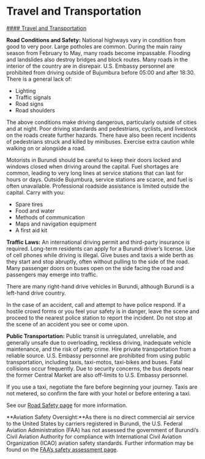 # Travel and Transportation

[#### Travel and Transportation](javascript:void(0); "Travel and Transportation")

**Road Conditions and Safety:** National highways vary in condition from good to very poor. Large potholes are common. During the main rainy season from February to May, many roads become impassable. Flooding and landslides also destroy bridges and block routes. Many roads in the interior of the country are in disrepair. U.S. Embassy personnel are prohibited from driving outside of Bujumbura before 05:00 and after 18:30. There is a general lack of:

* Lighting
* Traffic signals
* Road signs
* Road shoulders

The above conditions make driving dangerous, particularly outside of cities and at night. Poor driving standards and pedestrians, cyclists, and livestock on the roads create further hazards. There have also been recent incidents of pedestrians struck and killed by minibuses. Exercise extra caution while walking on or alongside a road.

Motorists in Burundi should be careful to keep their doors locked and windows closed when driving around the capital. Fuel shortages are common, leading to very long lines at service stations that can last for hours or days. Outside Bujumbura, service stations are scarce, and fuel is often unavailable. Professional roadside assistance is limited outside the capital. Carry with you:

* Spare tires
* Food and water
* Methods of communication
* Maps and navigation equipment
* A first aid kit

**Traffic Laws:** An international driving permit and third-party insurance is required. Long-term residents can apply for a Burundi driver’s license. Use of cell phones while driving is illegal. Give buses and taxis a wide berth as they start and stop abruptly, often without pulling to the side of the road. Many passenger doors on buses open on the side facing the road and passengers may emerge into traffic.

There are many right-hand drive vehicles in Burundi, although Burundi is a left-hand drive country.

In the case of an accident, call and attempt to have police respond. If a hostile crowd forms or you feel your safety is in danger, leave the scene and proceed to the nearest police station to report the incident. Do not stop at the scene of an accident you see or come upon.

**Public Transportation:** Public transit is unregulated, unreliable, and generally unsafe due to overloading, reckless driving, inadequate vehicle maintenance, and the risk of petty crime. Hire private transportation from a reliable source. U.S. Embassy personnel are prohibited from using public transportation, including taxis, taxi-motos, taxi-bikes and buses. Fatal collisions occur frequently. Due to security concerns, the bus depots near the former Central Market are also off-limits to U.S. Embassy personnel.

If you use a taxi, negotiate the fare before beginning your journey. Taxis are not metered, so confirm the fare with your hotel or before entering a taxi.

See our [Road Safety page](http://travel.state.gov/content/passports/english/go/safety/road.html) for more information.

**Aviation Safety Oversight:**As there is no direct commercial air service to the United States by carriers registered in Burundi, the U.S. Federal Aviation Administration (FAA) has not assessed the government of Burundi’s Civil Aviation Authority for compliance with International Civil Aviation Organization (ICAO) aviation safety standards. Further information may be found on the [FAA’s safety assessment page](http://www.faa.gov/about/initiatives/iasa/).